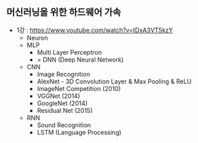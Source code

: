 ## 머신러닝을 위한 하드웨어 가속 


- 1강 : https://www.youtube.com/watch?v=tDxA3VT5kzY 
  - Neuron
  - MLP 
    - Multi Layer Perceptron
    - = DNN (Deep Neural Network)
  - CNN
    - Image Recognition
    - AlexNet - 3D Convolution Layer & Max Pooling & ReLU
    - ImageNet Competition (2010)
    - VGGNet (2014) 
    - GoogleNet (2014)
    - Residual Net (2015) 
  - RNN
    - Sound Recognition
    - LSTM (Language Processing)
